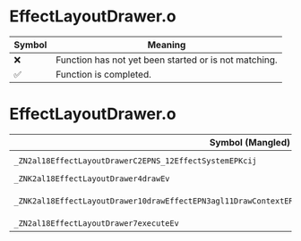 # EffectLayoutDrawer.o
| Symbol | Meaning 
| ------------- | ------------- 
| :x: | Function has not yet been started or is not matching. 
| :white_check_mark: | Function is completed. 


# EffectLayoutDrawer.o
| Symbol (Mangled) | Symbol (Demangled) | Decompiled? |
| ------------- |  ------------- | ------------- |
| `_ZN2al18EffectLayoutDrawerC2EPNS_12EffectSystemEPKcij` | `al::EffectLayoutDrawer::EffectLayoutDrawer(al::EffectSystem *,char const*,int,unsigned int)` | :white_check_mark: |
| `_ZNK2al18EffectLayoutDrawer4drawEv` | `al::EffectLayoutDrawer::draw(void)const` | :white_check_mark: |
| `_ZNK2al18EffectLayoutDrawer10drawEffectEPN3agl11DrawContextERKN4sead8Matrix44IfEERKNS4_8Matrix34IfEEfff` | `al::EffectLayoutDrawer::drawEffect(agl::DrawContext *,sead::Matrix44<float> const&,sead::Matrix34<float> const&,float,float,float)const` | :white_check_mark: |
| `_ZN2al18EffectLayoutDrawer7executeEv` | `al::EffectLayoutDrawer::execute(void)` | :white_check_mark: |
